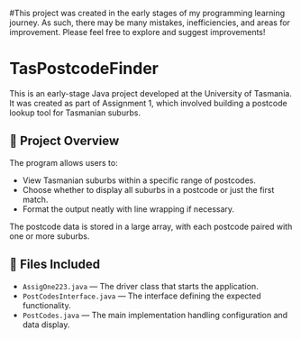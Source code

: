 #This project was created in the early stages of my programming learning journey. As such, there may be many mistakes, inefficiencies, and areas for improvement. 
Please feel free to explore and suggest improvements!

# TasPostcodeFinder

This is an early-stage Java project developed at the University of Tasmania. It was created as part of Assignment 1, which involved building a postcode lookup tool for Tasmanian suburbs.

## 📌 Project Overview

The program allows users to:
- View Tasmanian suburbs within a specific range of postcodes.
- Choose whether to display all suburbs in a postcode or just the first match.
- Format the output neatly with line wrapping if necessary.

The postcode data is stored in a large array, with each postcode paired with one or more suburbs.

## 📂 Files Included

- `AssigOne223.java` — The driver class that starts the application.
- `PostCodesInterface.java` — The interface defining the expected functionality.
- `PostCodes.java` — The main implementation handling configuration and data display.
